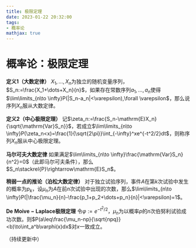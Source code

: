 ```yaml
---
title: 极限定理
date: 2023-01-22 20:32:00
tags:
- 概率论
mathjax: true
---
```


# 概率论：极限定理

**定义1（大数定律）** $X_1,...,X_n$为独立的随机变量序列，$S_n:=\frac{X_1+\dots+X_n}{n}$，如果存在常数序列$a_1,\dots,a_n$使得$\lim\limits_{n\to \infty}P(|S_n-a_n|<\varepsilon),\forall \varepsilon$，那么说序列${X_n}$服从大数定律。

**定义2（中心极限定理）** 记$\zeta_n:=\frac{S_n-\mathrm{E}X_n}{\sqrt{\mathrm{Var}S_n}}$，若成立$\lim\limits_{n\to \infty}P(\zeta_n<x)=\frac{1}{\sqrt{2\pi}}\int_{-\infty}^xe^{-t^2/2}dt$，则称序列${X_n}$服从中心极限定理。

**马尔可夫大数定律** 如果满足$\lim\limits_{n\to \infty}\frac{\mathrm{Var}S_n}{n^2}=0$（此即马尔可夫条件），那么$S_n\stackrel{P}\rightarrow\mathrm{E}S_n$。

**稍弱一点的推论（泊松大数定律）** 对于独立试验序列，事件$A$在第$k$次试验中发生的概率为$p_k$，设$\mu_n$为$A$在前$n$次试验中出现的次数，那么$\lim\limits_{n\to \infty}P(|\frac{\mu_n}{n}-\frac{p_1+p_2+\dots+p_n}{n}|<\varepsilon)=1$。

**$\mathrm{De\;Moive-Laplace}$极限定理** 令$\varphi:=e^{-t^2/2}$，$\mu_n$为以概率$p$的$n$次伯努利试验成功次数。则$P(a\leq\frac{\mu_n-np}{\sqrt{npq}}<b)\to\int_a^b\varphi(x)dx$对$x$一致成立。

（持续更新中）
